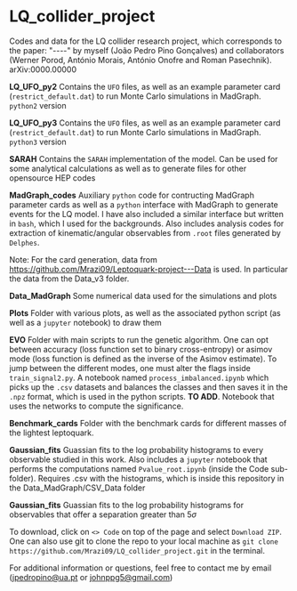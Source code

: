 # LQ_collider_project
Codes and data for the LQ collider research project, which corresponds to the paper: "----" by myself (João Pedro Pino Gonçalves) and collaborators (Werner Porod, António Morais, António Onofre and Roman Pasechnik). arXiv:0000.00000 

**LQ_UFO_py2** Contains the ```UFO``` files, as well as an example parameter card (```restrict_default.dat```) to run Monte Carlo simulations in MadGraph. ```python2``` version

**LQ_UFO_py3** Contains the ```UFO``` files, as well as an example parameter card (```restrict_default.dat```) to run Monte Carlo simulations in MadGraph. ```python3``` version

**SARAH** Contains the ```SARAH``` implementation of the model. Can be used for some analytical calculations as well as to generate files for other opensource HEP codes

**MadGraph_codes** Auxiliary ```python``` code for contructing MadGraph parameter cards as well as a ```python``` interface with MadGraph to generate events for the LQ model. I have also included a similar interface but written in ```bash```, which I used for the backgrounds. Also includes analysis codes for extraction of kinematic/angular observables from ```.root``` files generated by ```Delphes```. 

Note: For the card generation, data from https://github.com/Mrazi09/Leptoquark-project---Data is used. In particular the data from the Data_v3 folder.

**Data_MadGraph** Some numerical data used for the simulations and plots

**Plots** Folder with various plots, as well as the associated python script (as well as a ```jupyter``` notebook) to draw them

**EVO** Folder with main scripts to run the genetic algorithm. One can opt between accuracy (loss function set to binary cross-entropy) or asimov mode (loss function is defined as the inverse of the Asimov estimate). To jump between the different modes, one must alter the flags inside ```train_signal2.py```. A notebook named ```process_imbalanced.ipynb``` which picks up the ```.csv``` datasets and balances the classes and then saves it in the ```.npz``` format, which is used in the python scripts. **TO ADD**. Notebook that uses the networks to compute the significance.

**Benchmark_cards** Folder with the benchmark cards for different masses of the lightest leptoquark.

**Gaussian_fits** Guassian fits to the log probability histograms to every observable studied in this work. Also includes a ```jupyter``` notebook that performs the computations named ```Pvalue_root.ipynb``` (inside the Code sub-folder). Requires .csv with the histograms, which is inside this repository in the Data_MadGraph/CSV_Data folder 

**Gaussian_fits** Guassian fits to the log probability histograms for observables that offer a separation greater than $5\sigma$


To download, click on ```<> Code``` on top of the page and select ```Download ZIP```. One can also use git to clone the repo to your local machine as ```git clone https://github.com/Mrazi09/LQ_collider_project.git``` in the terminal.

For additional information or questions, feel free to contact me by email (jpedropino@ua.pt or johnppg5@gmail.com)
